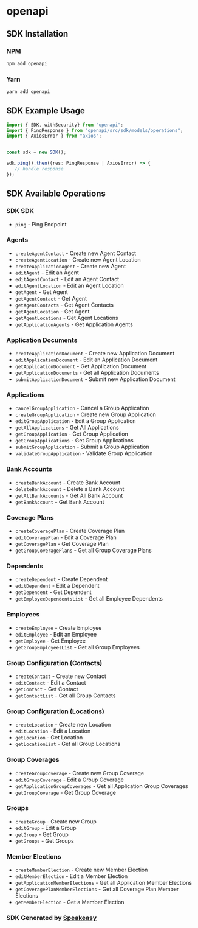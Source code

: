 # openapi

<!-- Start SDK Installation -->
## SDK Installation

### NPM

```bash
npm add openapi
```

### Yarn

```bash
yarn add openapi
```
<!-- End SDK Installation -->

## SDK Example Usage
<!-- Start SDK Example Usage -->
```typescript
import { SDK, withSecurity} from "openapi";
import { PingResponse } from "openapi/src/sdk/models/operations";
import { AxiosError } from "axios";


const sdk = new SDK();

sdk.ping().then((res: PingResponse | AxiosError) => {
   // handle response
});
```
<!-- End SDK Example Usage -->

<!-- Start SDK Available Operations -->
## SDK Available Operations

### SDK SDK

* `ping` - Ping Endpoint

### Agents

* `createAgentContact` - Create new Agent Contact
* `createAgentLocation` - Create new Agent Location
* `createApplicationAgent` - Create new Agent
* `editAgent` - Edit an Agent
* `editAgentContact` - Edit an Agent Contact
* `editAgentLocation` - Edit an Agent Location
* `getAgent` - Get Agent
* `getAgentContact` - Get Agent
* `getAgentContacts` - Get Agent Contacts
* `getAgentLocation` - Get Agent
* `getAgentLocations` - Get Agent Locations
* `getApplicationAgents` - Get Application Agents

### Application Documents

* `createApplicationDocument` - Create new Application Document
* `editApplicationDocument` - Edit an Application Document
* `getApplicationDocument` - Get Application Document
* `getApplicationDocuments` - Get all Application Documents
* `submitApplicationDocument` - Submit new Application Document

### Applications

* `cancelGroupApplication` - Cancel a Group Application
* `createGroupApplication` - Create new Group Application
* `editGroupApplication` - Edit a Group Application
* `getAllApplications` - Get All Applications
* `getGroupApplication` - Get Group Application
* `getGroupApplications` - Get Group Applications
* `submitGroupApplication` - Submit a Group Application
* `validateGroupApplication` - Validate Group Application

### Bank Accounts

* `createBankAccount` - Create Bank Account
* `deleteBankAccount` - Delete a Bank Account
* `getAllBankAccounts` - Get All Bank Account
* `getBankAccount` - Get Bank Account

### Coverage Plans

* `createCoveragePlan` - Create Coverage Plan
* `editCoveragePlan` - Edit a Coverage Plan
* `getCoveragePlan` - Get Coverage Plan
* `getGroupCoveragePlans` - Get all Group Coverage Plans

### Dependents

* `createDependent` - Create Dependent
* `editDependent` - Edit a Dependent
* `getDependent` - Get Dependent
* `getEmployeeDependentsList` - Get all Employee Dependents

### Employees

* `createEmployee` - Create Employee
* `editEmployee` - Edit an Employee
* `getEmployee` - Get Employee
* `getGroupEmployeesList` - Get all Group Employees

### Group Configuration (Contacts)

* `createContact` - Create new Contact
* `editContact` - Edit a Contact
* `getContact` - Get Contact
* `getContactList` - Get all Group Contacts

### Group Configuration (Locations)

* `createLocation` - Create new Location
* `editLocation` - Edit a Location
* `getLocation` - Get Location
* `getLocationList` - Get all Group Locations

### Group Coverages

* `createGroupCoverage` - Create new Group Coverage
* `editGroupCoverage` - Edit a Group Coverage
* `getApplicationGroupCoverages` - Get all Application Group Coverages
* `getGroupCoverage` - Get Group Coverage

### Groups

* `createGroup` - Create new Group
* `editGroup` - Edit a Group
* `getGroup` - Get Group
* `getGroups` - Get Groups

### Member Elections

* `createMemberElection` - Create new Member Election
* `editMemberElection` - Edit a Member Election
* `getApplicationMemberElections` - Get all Application Member Elections
* `getCoveragePlanMemberElections` - Get all Coverage Plan Member Elections
* `getMemberElection` - Get a Member Election

<!-- End SDK Available Operations -->

### SDK Generated by [Speakeasy](https://docs.speakeasyapi.dev/docs/using-speakeasy/client-sdks)
